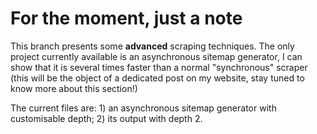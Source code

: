 # For the moment, just a note
This branch presents some **advanced** scraping techniques. The only project currently available is an asynchronous sitemap generator, I can show that it is several times faster than a normal "synchronous" scraper (this will be the object of a dedicated post on my website,
stay tuned to know more about this section!)


The current files are: 1) an asynchronous sitemap generator with customisable depth; 2) its output with depth 2.
